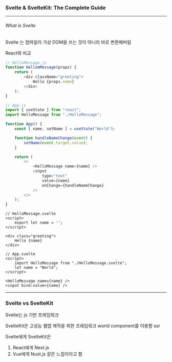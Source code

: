 ### Svelte & SvelteKit: The Complete Guide

  

---

  

###### What is Svelte

Svelte 는 컴파일러
가상 DOM을 쓰는 것이 아니라 바로 변환해버림

React와 비교

```javascript
// HelloMessage.js
function HellomMessage(props) {
    return (
        <div className="greeting">
            Hello {props.name}
        </div>
    );
}

// App.js
import { useState } from "react";
import HelloMessage from "./HelloMessage";

function App() {
    const [ name, setName ] = useState("World");

    function handleNameChange(event) {
        setName(event.target.value);
    }

    return (
        <>
            <HelloMessage name={name} />
            <input
                type="text"
                value={name}
                onChange={handleNameChange}
            />
        </>
    );
}
```

```Svelte
// HelloMessage.svelte
<script>
    export let name = '';
</script>

<div class="greeting">
    Hello {name}
</div>

// App.svelte
<script>
    import HelloMessage from "./HelloMessage.svelte";
    let name = "World";
</script>

<HelloMessage name={name} />
<input bind:value={name} />
```

---

### Svelte vs SvelteKit

Svelte는 js 기반 프레임워크

SvelteKit은 고성능 웹앱 제작을 위한 프레임워크
world component를 이용함
ssr

Svelte에게 SvelteKit은
1. React에게 Next.js
2. Vue에게 Nuxt.js
같은 느낌이라고 함

